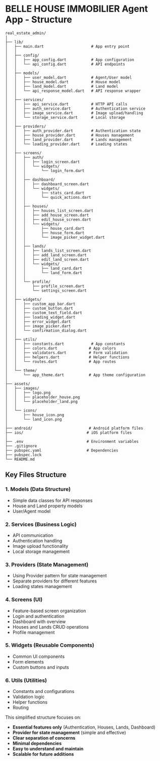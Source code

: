 # BELLE HOUSE IMMOBILIER Agent App - Structure

```
real_estate_admin/
│
├── lib/
│   ├── main.dart                     # App entry point
│   │
│   ├── config/
│   │   ├── app_config.dart           # App configuration
│   │   └── api_config.dart           # API endpoints
│   │
│   ├── models/
│   │   ├── user_model.dart           # Agent/User model
│   │   ├── house_model.dart          # House model
│   │   ├── land_model.dart           # Land model
│   │   └── api_response_model.dart   # API response wrapper
│   │
│   ├── services/
│   │   ├── api_service.dart          # HTTP API calls
│   │   ├── auth_service.dart         # Authentication service
│   │   ├── image_service.dart        # Image upload/handling
│   │   └── storage_service.dart      # Local storage
│   │
│   ├── providers/
│   │   ├── auth_provider.dart        # Authentication state
│   │   ├── house_provider.dart       # Houses management
│   │   ├── land_provider.dart        # Lands management
│   │   └── loading_provider.dart     # Loading states
│   │
│   ├── screens/
│   │   ├── auth/
│   │   │   ├── login_screen.dart
│   │   │   └── widgets/
│   │   │       └── login_form.dart
│   │   │
│   │   ├── dashboard/
│   │   │   ├── dashboard_screen.dart
│   │   │   └── widgets/
│   │   │       ├── stats_card.dart
│   │   │       └── quick_actions.dart
│   │   │
│   │   ├── houses/
│   │   │   ├── houses_list_screen.dart
│   │   │   ├── add_house_screen.dart
│   │   │   ├── edit_house_screen.dart
│   │   │   └── widgets/
│   │   │       ├── house_card.dart
│   │   │       ├── house_form.dart
│   │   │       └── image_picker_widget.dart
│   │   │
│   │   ├── lands/
│   │   │   ├── lands_list_screen.dart
│   │   │   ├── add_land_screen.dart
│   │   │   ├── edit_land_screen.dart
│   │   │   └── widgets/
│   │   │       ├── land_card.dart
│   │   │       └── land_form.dart
│   │   │
│   │   └── profile/
│   │       ├── profile_screen.dart
│   │       └── settings_screen.dart
│   │
│   ├── widgets/
│   │   ├── custom_app_bar.dart
│   │   ├── custom_button.dart
│   │   ├── custom_text_field.dart
│   │   ├── loading_widget.dart
│   │   ├── error_widget.dart
│   │   ├── image_picker.dart
│   │   └── confirmation_dialog.dart
│   │
│   ├── utils/
│   │   ├── constants.dart            # App constants
│   │   ├── colors.dart              # App colors
│   │   ├── validators.dart          # Form validation
│   │   ├── helpers.dart             # Helper functions
│   │   └── routes.dart              # App routes
│   │
│   └── theme/
│       └── app_theme.dart           # App theme configuration
│
├── assets/
│   ├── images/
│   │   ├── logo.png
│   │   ├── placeholder_house.png
│   │   └── placeholder_land.png
│   │
│   └── icons/
│       ├── house_icon.png
│       └── land_icon.png
│
├── android/                         # Android platform files
├── ios/                            # iOS platform files
│
├── .env                            # Environment variables
├── .gitignore
├── pubspec.yaml                    # Dependencies
├── pubspec.lock
└── README.md
```

## Key Files Structure

### 1. **Models** (Data Structure)

- Simple data classes for API responses
- House and Land property models
- User/Agent model

### 2. **Services** (Business Logic)

- API communication
- Authentication handling
- Image upload functionality
- Local storage management

### 3. **Providers** (State Management)

- Using Provider pattern for state management
- Separate providers for different features
- Loading states management

### 4. **Screens** (UI)

- Feature-based screen organization
- Login and authentication
- Dashboard with overview
- Houses and Lands CRUD operations
- Profile management

### 5. **Widgets** (Reusable Components)

- Common UI components
- Form elements
- Custom buttons and inputs

### 6. **Utils** (Utilities)

- Constants and configurations
- Validation logic
- Helper functions
- Routing

This simplified structure focuses on:

- **Essential features only** (Authentication, Houses, Lands, Dashboard)
- **Provider for state management** (simple and effective)
- **Clear separation of concerns**
- **Minimal dependencies**
- **Easy to understand and maintain**
- **Scalable for future additions**
